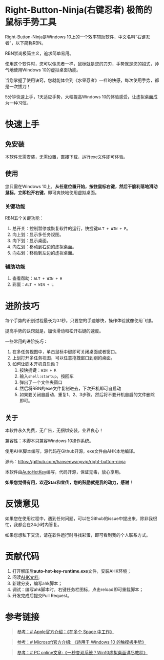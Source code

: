 # Right-Button-Ninja(右键忍者) 极简的鼠标手势工具

Right-Button-Ninja是Windows 10上的一个效率辅助软件，中文名叫“右键忍者”，以下简称RBN。

RBN崇尚极简主义，追求简单易用。

使用这个软件时，您可以像忍者一样，鼠标就是您的刀刃，手势就是您的招式，帅气地使用Windows 10的虚拟桌面功能。

当您掌握了使用诀窍，您就能体会到《水果忍者》一样的快感，每次使用手势，都是一次拔刀！

5分钟快速上手，1天适应手势，大幅提高Windows 10的体验感受，让虚拟桌面成为一种习惯。

# 快速上手

## 免安装

本软件无需安装，无需设置，直接下载，运行exe文件即可体验。

## 使用

您只需在Windows 10上，**从任意位置开始，按住鼠标右键，然后干脆利落地滑动鼠标，立即松开右键**，即可爽快地使用虚拟桌面。

### 关键功能

RBN五个关键功能：
1. 总开关：控制暂停或恢复软件的运行，快捷键`ALT + WIN + P`。
2. 向上划：显示多任务视图。
3. 向下划：显示桌面。
4. 向左划：移动到右边的虚拟桌面。
5. 向右划：移动到左边的虚拟桌面。


### 辅助功能

1. 查看帮助：`ALT + WIN + H`
2. 彩蛋：`ALT + WIN + L`

# 进阶技巧

每个手势的识别过程最长为0.1秒，只要您的手速够快，操作体验就像使用飞镖。

提高手势的诀窍就是，加快滑动和松开右键的速度。

一些常用的进阶技巧：

1. 在多任务视图中，单击鼠标中键即可关闭桌面或者窗口。
2. 上划打开多任务视图，可以任意拖拽窗口到别的桌面。
3. 如何让脚本开机自启动？
	1. 按快捷键：`WIN + R`
	2. 输入`shell:startup`，按回车
	3. 弹出了一个文件夹窗口
	4. 然后将RBN的exe文件复制进去，下次开机即可自启动
	5. 如果要关闭自启动，重复1、2、3步骤，然后将不要开机自启的文件删除即可。


## 关于

本软件永久免费，无广告，无捆绑安装，业界良心！

兼容性：本脚本只兼容Windows 10操作系统。

使用AHK脚本编写，源代码在Github开源，exe文件由AHK本地编译。

源码：<https://github.com/hansenwangvip/right-button-ninja>

本软件由[AutoHotKey](http://ahkcn.sourceforge.net/docs/Tutorial.htm)编写，代码开源，保证无毒，放心享用。

**如果您觉得有用，欢迎Star和宣传，您的鼓励就是我的动力，感谢！**

# 反馈意见

如果您在使用过程中，遇到任何问题，可以在Github的issue中提出来，除非我很忙，我都会在24小时内答复。

如果您想私下交流，请在软件运行时寻找彩蛋，即可看到我的个人联系方式。

# 贡献代码

1. 打开解压后**auto-hot-key-runtime.exe**文件，安装AHK环境；
2. 阅读[AHK文档](http://ahkcn.sourceforge.net/docs/Tutorial.htm);
3. 新建分支，编写ahk脚本；
3. 调试：编写ahk脚本时，右键任务栏图标，点击reload即可重载脚本；
4. 开发完成后提交Pull Request。


# 参考链接


> [参考：# Apple官方介绍：《在多个 Space 中工作》](https://support.apple.com/kb/PH25574?viewlocale=zh_CN&locale=zh_CN)


> [参考：# Microsoft官方介绍: 《适用于 Windows 10 的触摸板手势》](https://support.microsoft.com/zh-cn/help/4027871/windows-10-touchpad-gestures)


> [参考：# PC online文章:《一秒变双系统？Win10虚拟桌面详尽教程》](https://www.pconline.com.cn/win8/560/5608916_all.html)
